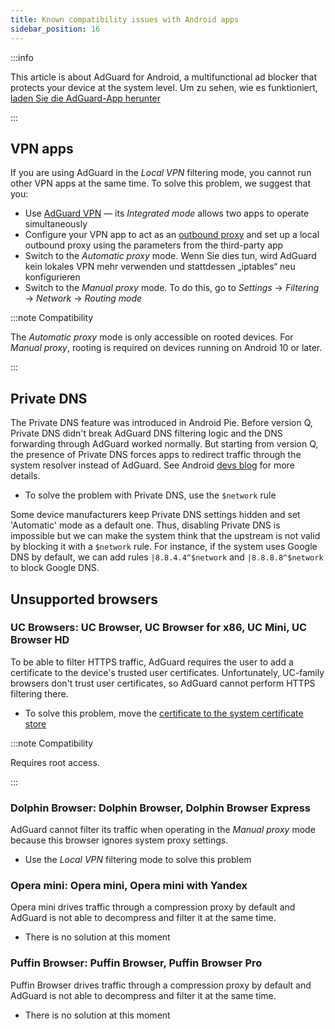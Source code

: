 ```yaml
---
title: Known compatibility issues with Android apps
sidebar_position: 16
---
```


:::info

This article is about AdGuard for Android, a multifunctional ad blocker that protects your device at the system level. Um zu sehen, wie es funktioniert, [laden Sie die AdGuard-App herunter](https://agrd.io/download-kb-adblock)

:::

## VPN apps

If you are using AdGuard in the *Local VPN* filtering mode, you cannot run other VPN apps at the same time. To solve this problem, we suggest that you:

- Use [AdGuard VPN](https://adguard-vpn.com/welcome.html) — its *Integrated mode* allows two apps to operate simultaneously
- Configure your VPN app to act as an [outbound proxy](../solving-problems/outbound-proxy.md) and set up a local outbound proxy using the parameters from the third-party app
- Switch to the *Automatic proxy* mode. Wenn Sie dies tun, wird AdGuard kein lokales VPN mehr verwenden und stattdessen „iptables“ neu konfigurieren
- Switch to the *Manual proxy* mode. To do this, go to *Settings* → *Filtering* → *Network* → *Routing mode*

:::note Compatibility

The *Automatic proxy* mode is only accessible on rooted devices. For *Manual proxy*, rooting is required on devices running on Android 10 or later.

:::

## Private DNS

The Private DNS feature was introduced in Android Pie. Before version Q, Private DNS didn't break AdGuard DNS filtering logic and the DNS forwarding through AdGuard worked normally. But starting from version Q, the presence of Private DNS forces apps to redirect traffic through the system resolver instead of AdGuard. See Android [devs blog](https://android-developers.googleblog.com/2018/04/dns-over-tls-support-in-android-p.html) for more details.

- To solve the problem with Private DNS, use the `$network` rule

Some device manufacturers keep Private DNS settings hidden and set 'Automatic' mode as a default one. Thus, disabling Private DNS is impossible but we can make the system think that the upstream is not valid by blocking it with a `$network` rule. For instance, if the system uses Google DNS by default, we can add rules `|8.8.4.4^$network` and `|8.8.8.8^$network` to block Google DNS.

## Unsupported browsers

### UC Browsers: UC Browser, UC Browser for x86, UC Mini, UC Browser HD

To be able to filter HTTPS traffic, AdGuard requires the user to add a certificate to the device's trusted user certificates. Unfortunately, UC-family browsers don't trust user certificates, so AdGuard cannot perform HTTPS filtering there.

- To solve this problem, move the [certificate to the system certificate store](../solving-problems/https-certificate-for-rooted.md/)

:::note Compatibility

Requires root access.

:::

### Dolphin Browser: Dolphin Browser, Dolphin Browser Express

AdGuard cannot filter its traffic when operating in the *Manual proxy* mode because this browser ignores system proxy settings.

- Use the *Local VPN* filtering mode to solve this problem

### Opera mini: Opera mini, Opera mini with Yandex

Opera mini drives traffic through a compression proxy by default and AdGuard is not able to decompress and filter it at the same time.

- There is no solution at this moment

### Puffin Browser: Puffin Browser, Puffin Browser Pro

Puffin Browser drives traffic through a compression proxy by default and AdGuard is not able to decompress and filter it at the same time.

- There is no solution at this moment
